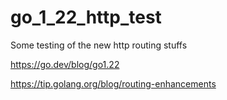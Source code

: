# go_1_22_http_test

Some testing of the new http routing stuffs

https://go.dev/blog/go1.22

https://tip.golang.org/blog/routing-enhancements
